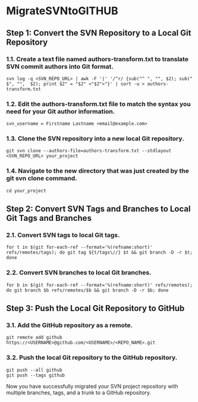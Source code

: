 # MigrateSVNtoGITHUB
## Step 1: Convert the SVN Repository to a Local Git Repository
### 1.1. Create a text file named authors-transform.txt to translate SVN commit authors into Git format.
```
svn log -q <SVN_REPO_URL> | awk -F '|' '/^r/ {sub("^ ", "", $2); sub(" $", "",  $2); print $2" = "$2" <"$2">"}' | sort -u > authors-transform.txt
```
### 1.2. Edit the authors-transform.txt file to match the syntax you need for your Git author information.
```
svn_username = Firstname Lastname <email@example.com>
```
### 1.3. Clone the SVN repository into a new local Git repository.
```
git svn clone --authors-file=authors-transform.txt --stdlayout <SVN_REPO_URL> your_project
```
### 1.4. Navigate to the new directory that was just created by the git svn clone command.
```
cd your_project
```
## Step 2: Convert SVN Tags and Branches to Local Git Tags and Branches
### 2.1. Convert SVN tags to local Git tags.
```
for t in $(git for-each-ref --format='%(refname:short)' refs/remotes/tags); do git tag ${t/tags\//} $t && git branch -D -r $t; done
```
### 2.2. Convert SVN branches to local Git branches.
```
for b in $(git for-each-ref --format='%(refname:short)' refs/remotes); do git branch $b refs/remotes/$b && git branch -D -r $b; done
```
## Step 3: Push the Local Git Repository to GitHub
### 3.1. Add the GitHub repository as a remote.
```
git remote add github https://<USERNAME>@github.com/<USERNAME>/<REPO_NAME>.git
```
### 3.2. Push the local Git repository to the GitHub repository.
```
git push --all github
git push --tags github
```
Now you have successfully migrated your SVN project repository with multiple branches, tags, and a trunk to a GitHub repository.
